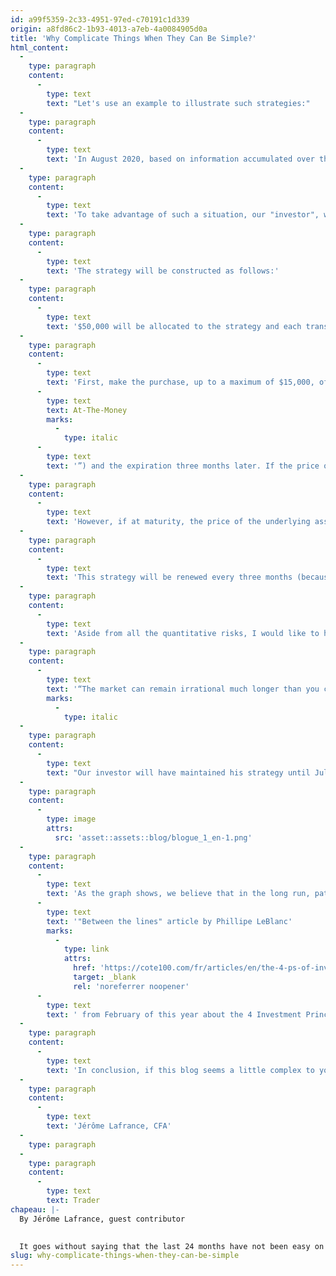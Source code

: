 ```yaml
---
id: a99f5359-2c33-4951-97ed-c70191c1d339
origin: a8fd86c2-1b93-4013-a7eb-4a0084905d0a
title: 'Why Complicate Things When They Can Be Simple?'
html_content:
  -
    type: paragraph
    content:
      -
        type: text
        text: "Let's use an example to illustrate such strategies:"
  -
    type: paragraph
    content:
      -
        type: text
        text: 'In August 2020, based on information accumulated over the previous months, an investor determines that the markets are overvalued. The S&P 500 level just hit 3,500, propelled by a ton of information suggesting a stronger-than-expected economic recovery. For him, this recovery is far too rushed, and it is only a matter of weeks before panic once again takes hold of the markets.'
  -
    type: paragraph
    content:
      -
        type: text
        text: 'To take advantage of such a situation, our "investor", who is familiar with options and their risks, decides to set up a strategy to purchase PUT options in which the underlying asset is an ETF correlated to the S&P 500 index – SPY.'
  -
    type: paragraph
    content:
      -
        type: text
        text: 'The strategy will be constructed as follows:'
  -
    type: paragraph
    content:
      -
        type: text
        text: '$50,000 will be allocated to the strategy and each transaction will be carried out for a maximum of $15,000 to limit risks.'
  -
    type: paragraph
    content:
      -
        type: text
        text: 'First, make the purchase, up to a maximum of $15,000, of “put” option contracts whose exercise price is equivalent to the level of the underlying asset (“'
      -
        type: text
        text: At-The-Money
        marks:
          -
            type: italic
      -
        type: text
        text: '”) and the expiration three months later. If the price of the underlying asset is lower than the strike price at the time of expiration, it will allow the investor to realize a profit which he can add to his starting allocation.'
  -
    type: paragraph
    content:
      -
        type: text
        text: 'However, if at maturity, the price of the underlying asset is higher than the strike price, the value of the option will then be zero and the investor will have lost the amount paid (i.e., $15,000).'
  -
    type: paragraph
    content:
      -
        type: text
        text: 'This strategy will be renewed every three months (because the "put" contracts expire) until the depletion of the allocation.'
  -
    type: paragraph
    content:
      -
        type: text
        text: 'Aside from all the quantitative risks, I would like to highlight a quote from 1930 by John Maynard Keynes, which sums up very well the main risk facing our investor:'
  -
    type: paragraph
    content:
      -
        type: text
        text: '“The market can remain irrational much longer than you can remain solvent.”'
        marks:
          -
            type: italic
  -
    type: paragraph
    content:
      -
        type: text
        text: "Our investor will have maintained his strategy until July 1, 2021. By that date, he would have lost all of his $50,000, as well as all the time spent managing the transactions required to maintain his strategy. On the graph below, the blue line represents the investor's return. For comparison, the orange line shows the performance of an investor who would have invested all $50,000 in an index security (SPY)."
  -
    type: paragraph
    content:
      -
        type: image
        attrs:
          src: 'asset::assets::blog/blogue_1_en-1.png'
  -
    type: paragraph
    content:
      -
        type: text
        text: 'As the graph shows, we believe that in the long run, patience and prudence in investing will offer you a much more attractive risk/return ratio than setting up and maintaining complex structures, which, despite the potential for significant gains in a very short period of time, are very expensive and volatile. I suggest you read the '
      -
        type: text
        text: '"Between the lines" article by Phillipe LeBlanc'
        marks:
          -
            type: link
            attrs:
              href: 'https://cote100.com/fr/articles/en/the-4-ps-of-investing'
              target: _blank
              rel: 'noreferrer noopener'
      -
        type: text
        text: ' from February of this year about the 4 Investment Principles that we recommend at COTE 100.'
  -
    type: paragraph
    content:
      -
        type: text
        text: 'In conclusion, if this blog seems a little complex to you, this is indeed one of the side effects of derivative products. I am convinced that an investor will obtain much better returns by keeping things as simple as possible.'
  -
    type: paragraph
    content:
      -
        type: text
        text: 'Jérôme Lafrance, CFA'
  -
    type: paragraph
  -
    type: paragraph
    content:
      -
        type: text
        text: Trader
chapeau: |-
  By Jérôme Lafrance, guest contributor
   

  It goes without saying that the last 24 months have not been easy on the markets. Through the mass of blogs and various newspaper articles featuring headlines with expressions like "Financial Bubble", "Market Irrationality" and "Overvaluation" (to name a few), we are noticing increasing interest from investors towards short-term strategies, which are often very risky and complex.
slug: why-complicate-things-when-they-can-be-simple
---
```

